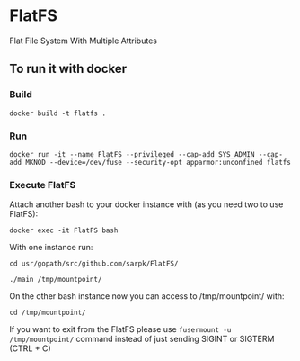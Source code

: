 # FlatFS
Flat File System With Multiple Attributes

## To run it with docker
### Build
`docker build -t flatfs .`
### Run
`docker run -it --name FlatFS --privileged --cap-add SYS_ADMIN --cap-add MKNOD --device=/dev/fuse --security-opt apparmor:unconfined flatfs`
### Execute FlatFS
Attach another bash to your docker instance with (as you need two to use FlatFS):

`docker exec -it FlatFS bash`

With one instance run:

`cd usr/gopath/src/github.com/sarpk/FlatFS/`

`./main /tmp/mountpoint/`

On the other bash instance now you can access to /tmp/mountpoint/ with:

`cd /tmp/mountpoint/`

If you want to exit from the FlatFS please use
`fusermount -u /tmp/mountpoint/`
command instead of just sending SIGINT or SIGTERM (CTRL + C)
